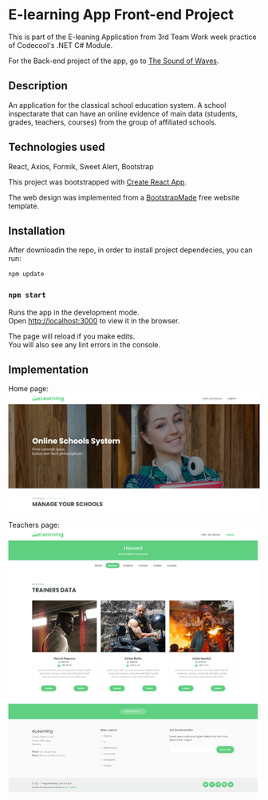 # E-learning App Front-end Project

This is part of the E-leaning Application from 3rd Team Work week practice of Codecool's .NET C# Module.

For the Back-end project of the app, go to [The Sound of Waves](https://github.com/TudorDan/TheSoundOfWaves).

## Description

An application for the classical school education system. A school inspectarate that can have an online evidence of main data (students, grades, teachers, courses) from the group of affiliated schools.

## Technologies used

React, Axios, Formik, Sweet Alert, Bootstrap

This project was bootstrapped with [Create React App](https://github.com/facebook/create-react-app).

The web design was implemented from a [BootstrapMade](https://bootstrapmade.com/free-website-templates/) free website template.

## Installation

After downloadin the repo, in order to install project dependecies, you can run:

```javascript
npm update
```

### `npm start`

Runs the app in the development mode.\
Open [http://localhost:3000](http://localhost:3000) to view it in the browser.

The page will reload if you make edits.\
You will also see any lint errors in the console.

## Implementation

Home page:
![Home page](homePage.png)

Teachers page:
![Mentors page](mentorsPage.png)
